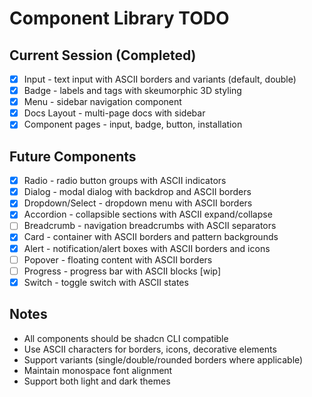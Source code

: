 # Component Library TODO

## Current Session (Completed)
- [x] Input - text input with ASCII borders and variants (default, double)
- [x] Badge - labels and tags with skeumorphic 3D styling
- [x] Menu - sidebar navigation component
- [x] Docs Layout - multi-page docs with sidebar
- [x] Component pages - input, badge, button, installation

## Future Components
- [x] Radio - radio button groups with ASCII indicators
- [x] Dialog - modal dialog with backdrop and ASCII borders
- [x] Dropdown/Select - dropdown menu with ASCII borders
- [x] Accordion - collapsible sections with ASCII expand/collapse
- [ ] Breadcrumb - navigation breadcrumbs with ASCII separators
- [x] Card - container with ASCII borders and pattern backgrounds
- [x] Alert - notification/alert boxes with ASCII borders and icons
- [ ] Popover - floating content with ASCII borders
- [ ] Progress - progress bar with ASCII blocks [wip]
- [x] Switch - toggle switch with ASCII states

## Notes
- All components should be shadcn CLI compatible
- Use ASCII characters for borders, icons, decorative elements
- Support variants (single/double/rounded borders where applicable)
- Maintain monospace font alignment
- Support both light and dark themes

